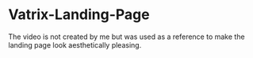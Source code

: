 # Vatrix-Landing-Page
The video is not created by me but was used as a reference to make the landing page look aesthetically pleasing.
